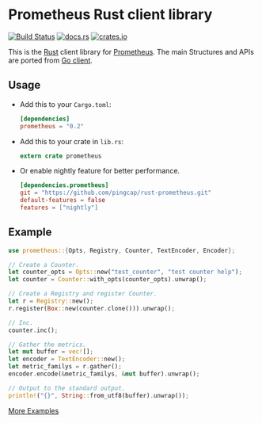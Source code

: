 # Prometheus Rust client library

[![Build Status](https://travis-ci.org/pingcap/rust-prometheus.svg?branch=master)](https://travis-ci.org/pingcap/rust-prometheus)
[![docs.rs](https://docs.rs/prometheus/badge.svg)](https://docs.rs/prometheus)
[![crates.io](http://meritbadge.herokuapp.com/prometheus)](https://crates.io/crates/prometheus)

This is the [Rust](https://www.rust-lang.org) client library for [Prometheus](http://prometheus.io).
The main Structures and APIs are ported from [Go client](https://github.com/prometheus/client_golang).

## Usage

+ Add this to your `Cargo.toml`:

    ```toml
    [dependencies]
    prometheus = "0.2"
    ```

+ Add this to your crate in `lib.rs`:

    ```rust
    extern crate prometheus
    ```

+ Or enable nightly feature for better performance. 

    ```toml
    [dependencies.prometheus]
    git = "https://github.com/pingcap/rust-prometheus.git"
    default-features = false
    features = ["nightly"]
    ```

## Example

```rust
use prometheus::{Opts, Registry, Counter, TextEncoder, Encoder};

// Create a Counter.
let counter_opts = Opts::new("test_counter", "test counter help");
let counter = Counter::with_opts(counter_opts).unwrap();

// Create a Registry and register Counter. 
let r = Registry::new();
r.register(Box::new(counter.clone())).unwrap();

// Inc.
counter.inc();

// Gather the metrics.
let mut buffer = vec![];
let encoder = TextEncoder::new();
let metric_familys = r.gather();
encoder.encode(&metric_familys, &mut buffer).unwrap();

// Output to the standard output.
println!("{}", String::from_utf8(buffer).unwrap());
```

[More Examples](./examples)
